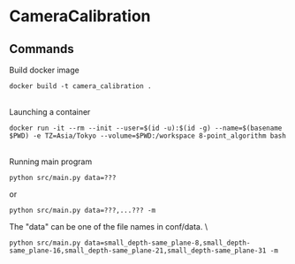 # CameraCalibration

## Commands

Build docker image
```
docker build -t camera_calibration .
```
\
Launching a container
```
docker run -it --rm --init --user=$(id -u):$(id -g) --name=$(basename $PWD) -e TZ=Asia/Tokyo --volume=$PWD:/workspace 8-point_algorithm bash
```
\
Running main program
```
python src/main.py data=???
```
or
```
python src/main.py data=???,...??? -m
```
The "data" can be one of the file names in conf/data.
\
```
python src/main.py data=small_depth-same_plane-8,small_depth-same_plane-16,small_depth-same_plane-21,small_depth-same_plane-31 -m
```
